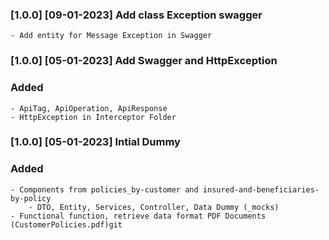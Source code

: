 
### [1.0.0] [09-01-2023] Add class Exception swagger
    - Add entity for Message Exception in Swagger


### [1.0.0] [05-01-2023] Add Swagger and HttpException
### Added
    - ApiTag, ApiOperation, ApiResponse
    - HttpException in Interceptor Folder

### [1.0.0] [05-01-2023] Intial Dummy
### Added
    - Components from policies_by-customer and insured-and-beneficiaries-by-policy
        - DTO, Entity, Services, Controller, Data Dummy (_mocks)
    - Functional function, retrieve data format PDF Documents (CustomerPolicies.pdf)git 
